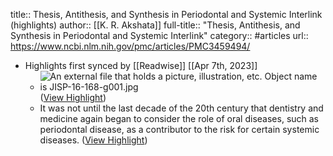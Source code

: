 title:: Thesis, Antithesis, and Synthesis in Periodontal and Systemic Interlink (highlights)
author:: [[K. R. Akshata]]
full-title:: "Thesis, Antithesis, and Synthesis in Periodontal and Systemic Interlink"
category:: #articles
url:: https://www.ncbi.nlm.nih.gov/pmc/articles/PMC3459494/

- Highlights first synced by [[Readwise]] [[Apr 7th, 2023]]
	- ![An external file that holds a picture, illustration, etc.
	  Object name is JISP-16-168-g001.jpg](https://www.ncbi.nlm.nih.gov/pmc/articles/PMC3459494/bin/JISP-16-168-g001.jpg "An external file that holds a picture, illustration, etc.
	  Object name is JISP-16-168-g001.jpg") ([View Highlight](https://read.readwise.io/read/01gx9tdw0cj4ba1z3rv6j3t579))
	- It was not until the last decade of the 20th century that dentistry and medicine again began to consider the role of oral diseases, such as periodontal disease, as a contributor to the risk for certain systemic diseases. ([View Highlight](https://read.readwise.io/read/01gx9te8015vqesg3t0n4xrr2m))